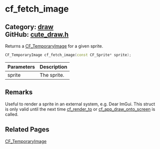 [](../header.md ':include')

# cf_fetch_image

Category: [draw](https://github.com/RandyGaul/cute_framework/blob/master/docs/api_reference?id=draw)  
GitHub: [cute_draw.h](https://github.com/RandyGaul/cute_framework/blob/master/include/cute_draw.h)  
---

Returns a [CF_TemporaryImage](https://github.com/RandyGaul/cute_framework/blob/master/docs/draw/cf_temporaryimage.md) for a given sprite.

```cpp
CF_TemporaryImage cf_fetch_image(const CF_Sprite* sprite);
```

Parameters | Description
--- | ---
sprite | The sprite.

## Remarks

Useful to render a sprite in an external system, e.g. Dear ImGui. This struct is only valid until the next time [cf_render_to](https://github.com/RandyGaul/cute_framework/blob/master/docs/draw/cf_render_to.md) or
[cf_app_draw_onto_screen](https://github.com/RandyGaul/cute_framework/blob/master/docs/app/cf_app_draw_onto_screen.md) is called.

## Related Pages

[CF_TemporaryImage](https://github.com/RandyGaul/cute_framework/blob/master/docs/draw/cf_temporaryimage.md)  
